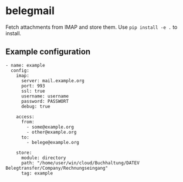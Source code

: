 # belegmail

Fetch attachments from IMAP and store them. Use ``pip install -e .`` to install.

## Example configuration

```
- name: example
  config:
    imap:
      server: mail.example.org
      port: 993
      ssl: true
      username: username
      password: PASSWORT
      debug: true

    access:
      from: 
        - some@example.org
        - other@example.org
      to:
        - belege@example.org

    store:
      module: directory
      path: "/home/user/win/cloud/Buchhaltung/DATEV Belegtransfer/Company/Rechnungseingang"
      tag: example
```
